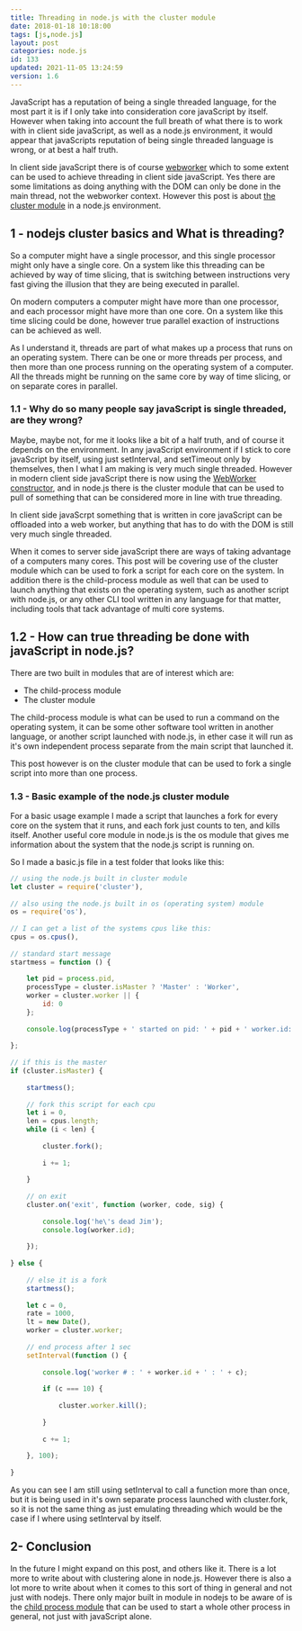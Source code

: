 ```yaml
---
title: Threading in node.js with the cluster module
date: 2018-01-18 10:18:00
tags: [js,node.js]
layout: post
categories: node.js
id: 133
updated: 2021-11-05 13:24:59
version: 1.6
---
```


JavaScript has a reputation of being a single threaded language, for the most part it is if I only take into consideration core javaScript by itself. However when taking into account the full breath of what there is to work with in client side javaScript, as well as a node.js environment, it would appear that javaScripts reputation of being single threaded language is wrong, or at best a half truth.

In client side javaScript there is of course [webworker](https://developer.mozilla.org/en-US/docs/Web/API/Web_Workers_API) which to some extent can be used to achieve threading in client side javaScript. Yes there are some limitations as doing anything with the DOM can only be done in the main thread, not the webworker context. However this post is about [the cluster module](https://nodejs.org/api/cluster.html) in a node.js environment.

<!-- more -->

## 1 - nodejs cluster basics and What is threading?

So a computer might have a single processor, and this single processor might only have a single core. On a system like this threading can be achieved by way of time slicing, that is switching between instructions very fast giving the illusion that they are being executed in parallel.

On modern computers a computer might have more than one processor, and each processor might have more than one core. On a system like this time slicing could be done, however true parallel exaction of instructions can be achieved as well.

As I understand it, threads are part of what makes up a process that runs on an operating system. There can be one or more threads per process, and then more than one process running on the operating system of a computer. All the threads might be running on the same core by way of time slicing, or on separate cores in parallel.

### 1.1 - Why do so many people say javaScript is single threaded, are they wrong?

Maybe, maybe not, for me it looks like a bit of a half truth, and of course it depends on the environment. In any javaScript environment if I stick to core javaScript by itself, using just setInterval, and setTimeout only by themselves, then I what I am making is very much single threaded. However in modern client side javaScript there is now using the [WebWorker constructor](/2021/11/05/js-webworker/), and in node.js there is the cluster module that can be used to pull of something that can be considered more in line with true threading.

In client side javaScrpt something that is written in core javaScript can be offloaded into a web worker, but anything that has to do with the DOM is still very much single threaded. 


When it comes to server side javaScript there are ways of taking advantage of a computers many cores. This post will be covering use of the cluster module which can be used to fork a script for each core on the system. In addition there is the child-process module as well that can be used to launch anything that exists on the operating system, such as another script with node.js, or any other CLI tool written in any language for that matter, including tools that tack advantage of multi core systems.

## 1.2 - How can true threading be done with javaScript in node.js?

There are two built in modules that are of interest which are:

* The child-process module
* The cluster module

The child-process module is what can be used to run a command on the operating system, it can be some other software tool written in another language, or another script launched with node.js, in ether case it will run as it's own independent process separate from the main script that launched it.

This post however is on the cluster module that can be used to fork a single script into more than one process.

### 1.3 - Basic example of the node.js cluster module

For a basic usage example I made a script that launches a fork for every core on the system that it runs, and each fork just counts to ten, and kills itself. Another useful core module in node.js is the os module that gives me information about the system that the node.js script is running on.

So I made a basic.js file in a test folder that looks like this:

```js
// using the node.js built in cluster module
let cluster = require('cluster'),
 
// also using the node.js built in os (operating system) module
os = require('os'),
 
// I can get a list of the systems cpus like this:
cpus = os.cpus(),
 
// standard start message
startmess = function () {
 
    let pid = process.pid,
    processType = cluster.isMaster ? 'Master' : 'Worker',
    worker = cluster.worker || {
        id: 0
    };
 
    console.log(processType + ' started on pid: ' + pid + ' worker.id: ' + worker.id);
 
};
 
// if this is the master
if (cluster.isMaster) {
 
    startmess();
 
    // fork this script for each cpu
    let i = 0,
    len = cpus.length;
    while (i < len) {
 
        cluster.fork();
 
        i += 1;
 
    }
 
    // on exit
    cluster.on('exit', function (worker, code, sig) {
 
        console.log('he\'s dead Jim');
        console.log(worker.id);
 
    });
 
} else {
 
    // else it is a fork
    startmess();
 
    let c = 0,
    rate = 1000,
    lt = new Date(),
    worker = cluster.worker;
 
    // end process after 1 sec
    setInterval(function () {
 
        console.log('worker # : ' + worker.id + ' : ' + c);
 
        if (c === 10) {
 
            cluster.worker.kill();
 
        }
 
        c += 1;
 
    }, 100);
 
}
```

As you can see I am still using setInterval to call a function more than once, but it is being used in it's own separate process launched with cluster.fork, so it is not the same thing as just emulating threading which would be the case if I where using setInterval by itself.

## 2- Conclusion

In the future I might expand on this post, and others like it. There is a lot more to write about with clustering alone in node.js. However there is also a lot more to write about when it comes to this sort of thing in general and not just with nodejs. There only major built in module in nodejs to be aware of is the [child process module](/2018/02/04/nodejs-child-process/) that can be used to start a whole other process in general, not just with javaScript alone.

